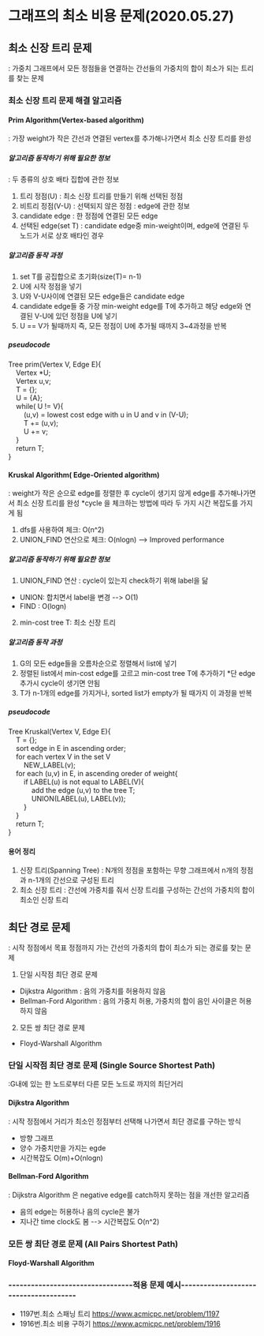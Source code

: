 # 그래프의 최소 비용 문제(2020.05.27)
## 최소 신장 트리 문제 
: 가중치 그래프에서 모든 정점들을 연결하는 간선들의 가중치의 합이 최소가 되는 트리를 찾는 문제 

### 최소 신장 트리 문제 해결 알고리즘
#### Prim Algorithm(Vertex-based algorithm)
: 가장 weight가 작은 간선과 연결된 vertex를 추가해나가면서 최소 신장 트리를 완성  

##### 알고리즘 동작하기 위해 필요한 정보
: 두 종류의 상호 배타 집합에 관한 정보
1. 트리 정점(U) : 최소 신장 트리를 만들기 위해 선택된 정점
2. 비트리 정점(V-U) : 선택되지 않은 정점
: edge에 관한 정보
1. candidate edge : 한 정점에 연결된 모든 edge
2. 선택된 edge(set T) : candidate edge중 min-weight이며, edge에 연결된 두 노드가 서로 상호 배타인 경우

##### 알고리즘 동작 과정
1. set T를 공집합으로 초기화(size(T)= n-1)
2. U에 시작 정점을 넣기
3. U와 V-U사이에 연결된 모든 edge들은 candidate edge
4. candidate edge들 중 가장 min-weight edge를 T에 추가하고 해당 edge와 연결된 V-U에 있던 정점을 U에 넣기
5. U == V가 될때까지 즉, 모든 정점이 U에 추가될 때까지 3~4과정을 반복

##### pseudocode
Tree prim(Vertex V, Edge E){  
&nbsp;&nbsp;&nbsp;&nbsp;Vertex *U;  
&nbsp;&nbsp;&nbsp;&nbsp;Vertex u,v;  
&nbsp;&nbsp;&nbsp;&nbsp;T = {};  
&nbsp;&nbsp;&nbsp;&nbsp;U = {A};  
&nbsp;&nbsp;&nbsp;&nbsp;while( U != V){  
&nbsp;&nbsp;&nbsp;&nbsp;&nbsp;&nbsp;&nbsp;&nbsp;(u,v) = lowest cost edge with u in U and v in (V-U);  
&nbsp;&nbsp;&nbsp;&nbsp;&nbsp;&nbsp;&nbsp;&nbsp;T += (u,v);  
&nbsp;&nbsp;&nbsp;&nbsp;&nbsp;&nbsp;&nbsp;&nbsp;U += v;  
&nbsp;&nbsp;&nbsp;&nbsp;}  
&nbsp;&nbsp;&nbsp;&nbsp;return T;  
}  


#### Kruskal Algorithm( Edge-Oriented algorithm)
: weight가 작은 순으로 edge를 정렬한 후 cycle이 생기지 않게 edge를 추가해나가면서 최소 신장 트리를 완성
*cycle 을 체크하는 방법에 따라 두 가지 시간 복잡도를 가지게 됨
1. dfs를 사용하여 체크: O(n^2)
2. UNION_FIND 연산으로 체크: O(nlogn) --> Improved performance

##### 알고리즘 동작하기 위해 필요한 정보
1. UNION_FIND 연산 : cycle이 있는지 check하기 위해 label을 닮
- UNION: 합치면서 label을 변경  --> O(1)
- FIND : O(logn)
2. min-cost tree T: 최소 신장 트리

##### 알고리즘 동작 과정
1. G의 모든 edge들을 오름차순으로 정렬해서 list에 넣기
2. 정렬된 list에서 min-cost edge를 고르고 min-cost tree T에 추가하기
*단 edge추가시 cycle이 생기면 안됨
3. T가 n-1개의 edge를 가지거나, sorted list가 empty가 될 때가지 이 과정을 반복

##### pseudocode
Tree Kruskal(Vertex V, Edge E){  
&nbsp;&nbsp;&nbsp;&nbsp;T = {};    
&nbsp;&nbsp;&nbsp;&nbsp;sort edge in E in ascending order;  
&nbsp;&nbsp;&nbsp;&nbsp;for each vertex V in the set V  
&nbsp;&nbsp;&nbsp;&nbsp;&nbsp;&nbsp;&nbsp;&nbsp;NEW_LABEL(v);  
&nbsp;&nbsp;&nbsp;&nbsp;for each (u,v) in E, in ascending oreder of weight{  
&nbsp;&nbsp;&nbsp;&nbsp;&nbsp;&nbsp;&nbsp;&nbsp;if LABEL(u) is not equal to LABEL(V){  
&nbsp;&nbsp;&nbsp;&nbsp;&nbsp;&nbsp;&nbsp;&nbsp;&nbsp;&nbsp;&nbsp;&nbsp;add the edge (u,v) to the tree T;  
&nbsp;&nbsp;&nbsp;&nbsp;&nbsp;&nbsp;&nbsp;&nbsp;&nbsp;&nbsp;&nbsp;&nbsp;UNION(LABEL(u), LABEL(v));  
&nbsp;&nbsp;&nbsp;&nbsp;&nbsp;&nbsp;&nbsp;&nbsp;}    
&nbsp;&nbsp;&nbsp;&nbsp;}  
&nbsp;&nbsp;&nbsp;&nbsp;return T;  
}   

#### 용어 정리
1. 신장 트리(Spanning Tree) : N개의 정점을 포함하는 무향 그래프에서 n개의 정점과 n-1개의 간선으로 구성된 트리
2. 최소 신장 트리 : 간선에 가중치를 줘서 신장 트리를 구성하는 간선의 가중치의 합이 최소인 신장 트리



## 최단 경로 문제
: 시작 정점에서 목표 정점까지 가는 간선의 가중치의 합이 최소가 되는 경로를 찾는 문제
1. 단일 시작점 최단 경로 문제
- Dijkstra Algorithm : 음의 가중치를 허용하지 않음
- Bellman-Ford Algorithm : 음의 가중치 허용, 가중치의 합이 음인 사이클은 허용하지 않음
2. 모든 쌍 최단 경로 문제
- Floyd-Warshall Algorithm

### 단일 시작점 최단 경로 문제 (Single Source Shortest Path)
:G내에 있는 한 노드로부터 다른 모든 노드로 까지의 최단거리

#### Dijkstra Algorithm 
: 시작 정점에서 거리가 최소인 정점부터 선택해 나가면서 최단 경로를 구하는 방식  
- 방향 그래프  
- 양수 가중치만을 가지는 egde  
- 시간복잡도 O(m)+O(nlogn)

#### Bellman-Ford Algorithm
: Dijkstra Algorithm 은 negative edge를 catch하지 못하는 점을 개선한 알고리즘
- 음의 edge는 허용하나 음의 cycle은 불가
- 지나간 time clock도 봄 --> 시간복잡도 O(n^2)

### 모든 쌍 최단 경로 문제 (All Pairs Shortest Path)
#### Floyd-Warshall Algorithm



### ---------------------------------적용 문제 예시--------------------------------------

* 1197번.최소 스패닝 트리 https://www.acmicpc.net/problem/1197
* 1916번.최소 비용 구하기 <https://www.acmicpc.net/problem/1916>
